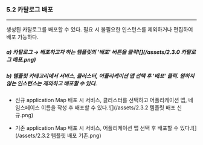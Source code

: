 ### 5.2 카탈로그 배포

---

생성된 카탈로그를 배포할 수 있다. 필요 시 불필요한 인스턴스를 제외하거나 편집하여 배포 가능하다.

##### a\) 카탈로그 →  배포하고자 하는 템플릿의 '배포' 버튼을 클릭![](/assets/2.3.0 카탈로그 배포.png)

##### b\) 템플릿 카테고리에서 서비스, 클러스터, 어플리케이션 맵 선택 후 '배포' 클릭. 원하지 않는 인스턴스는 제외하고 배포할 수 있다.

* 신규 application Map 배포 시 서비스, 클러스터를 선택하고 어플리케이션 맵, 네임스페이스 이름을 작성 후 배포할 수 있다.![](/assets/2.3.2 템플릿 배포 신규.png)

* 기존 application Map 배포 시 서비스, 어플리케이션 맵 선택 후 배포할 수 있다.![](/assets/2.3.2 템플릿 배포 기존.png)



